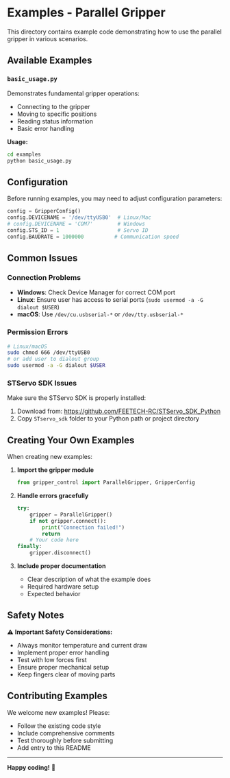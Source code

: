 # Examples - Parallel Gripper

This directory contains example code demonstrating how to use the parallel gripper in various scenarios.

## Available Examples

### `basic_usage.py`
Demonstrates fundamental gripper operations:
- Connecting to the gripper
- Moving to specific positions
- Reading status information
- Basic error handling

**Usage:**
```bash
cd examples
python basic_usage.py
```

## Configuration

Before running examples, you may need to adjust configuration parameters:

```python
config = GripperConfig()
config.DEVICENAME = '/dev/ttyUSB0'  # Linux/Mac
# config.DEVICENAME = 'COM7'        # Windows
config.STS_ID = 1                   # Servo ID
config.BAUDRATE = 1000000          # Communication speed
```

## Common Issues

### Connection Problems
- **Windows**: Check Device Manager for correct COM port
- **Linux**: Ensure user has access to serial ports (`sudo usermod -a -G dialout $USER`)
- **macOS**: Use `/dev/cu.usbserial-*` or `/dev/tty.usbserial-*`

### Permission Errors
```bash
# Linux/macOS
sudo chmod 666 /dev/ttyUSB0
# or add user to dialout group
sudo usermod -a -G dialout $USER
```

### STServo SDK Issues
Make sure the STServo SDK is properly installed:
1. Download from: https://github.com/FEETECH-RC/STServo_SDK_Python
2. Copy `STservo_sdk` folder to your Python path or project directory

## Creating Your Own Examples

When creating new examples:

1. **Import the gripper module**
   ```python
   from gripper_control import ParallelGripper, GripperConfig
   ```

2. **Handle errors gracefully**
   ```python
   try:
       gripper = ParallelGripper()
       if not gripper.connect():
           print("Connection failed!")
           return
       # Your code here
   finally:
       gripper.disconnect()
   ```

3. **Include proper documentation**
   - Clear description of what the example does
   - Required hardware setup
   - Expected behavior

## Safety Notes

⚠️ **Important Safety Considerations:**
- Always monitor temperature and current draw
- Implement proper error handling
- Test with low forces first
- Ensure proper mechanical setup
- Keep fingers clear of moving parts

## Contributing Examples

We welcome new examples! Please:
- Follow the existing code style
- Include comprehensive comments
- Test thoroughly before submitting
- Add entry to this README

---

**Happy coding!** 🤖 